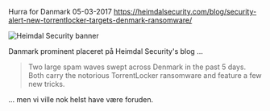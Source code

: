 Hurra for Danmark
05-03-2017
https://heimdalsecurity.com/blog/security-alert-new-torrentlocker-targets-denmark-ransomware/

![Heimdal Security banner](https://farm3.staticflickr.com/2895/33132999241_0340d13b12_o_d.png)

Danmark prominent placeret på Heimdal Security's blog ...

> Two large spam waves swept across Denmark in the past 5 days. Both carry the notorious TorrentLocker ransomware and feature a few new tricks.

... men vi ville nok helst have være foruden.
